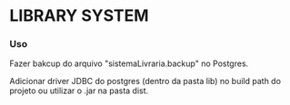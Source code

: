 # LIBRARY SYSTEM

### Uso

Fazer bakcup do arquivo "sistemaLivraria.backup" no Postgres.

Adicionar driver JDBC do postgres (dentro da pasta lib) no build path do projeto ou utilizar o .jar na pasta dist.
